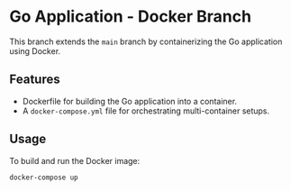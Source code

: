 # Go Application - Docker Branch

This branch extends the `main` branch by containerizing the Go application using Docker.

## Features

- Dockerfile for building the Go application into a container.
- A `docker-compose.yml` file for orchestrating multi-container setups.

## Usage

To build and run the Docker image:

```bash
docker-compose up
